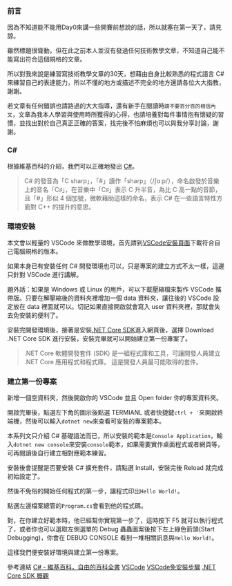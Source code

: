 ### 前言

因為不知道能不能用Day0來講一些開賽前想說的話，所以就塞在第一天了，請見諒。

雖然標題很聳動，但在此之前本人並沒有發過任何技術教學文章，不知道自己能不能寫出符合這個規格的文章。

所以對我來說是練習寫技術教學文章的30天，想藉由自身比較熟悉的程式語言 C# 來練習自己的表達能力，所以不懂的地方或描述不完全的地方還請各位大大指教，謝謝。

若文章有任何錯誤也請路過的大大指導，還有新手在閱讀時`請不要百分百的相信內文`，文章為我本人學習與使用時所獲得的心得，也請培養對每件事情抱有懷疑的習慣，並找出對於自己真正正確的答案，找完後不怕麻煩也可以與我分享討論，謝謝。

### C#

根據維基百科的介紹，我們可以正確地發出 [C#][C# wiki]。

> C# 的發音為「C sharp」，「#」讀作「sharp」（/ʃɑːp/），命名啟發於音樂上的音名「C♯」，在音樂中「C♯」表示 C 升半音，為比 C 高一點的音節，且「#」形似 4 個加號，微軟藉助這樣的命名，表示 C# 在一些語言特性方面對 C++ 的提升的意思。

### 環境安裝

本文會以輕量的 VSCode 來做教學環境，首先請到[VSCode安裝頁面]下載符合自己電腦規格的版本。

如果本身已有安裝任何 C# 開發環境也可以，只是專案的建立方式不太一樣，這邊只針對 VSCode 進行講解。

題外話：如果是 Windows 或 Linux 的用戶，可以下載壓縮檔來製作 VSCode 攜帶版。只要在解壓縮後的資料夾裡增加一個 data 資料夾，讓往後的 VSCode 設定放在 data 裡面就可以。切記如果直接開啟就會寫入 user 資料夾裡，那就會失去免安裝的便利了。

安裝完開發環境後，接著是安裝[.NET Core SDK]進入網頁後，選擇 Download .NET Core SDK 進行安裝，安裝完畢就可以開始建立第一份專案了。

>.NET Core 軟體開發套件 (SDK) 是一組程式庫和工具，可讓開發人員建立 .NET Core 應用程式和程式庫。 這是開發人員最可能取得的套件。

### 建立第一份專案

新增一個空資料夾，然後開啟你的 VSCode 並且 Open folder 你的專案資料夾。

開啟完畢後，點選左下角的圖示後點選 TERMIANL 或者快捷鍵`ctrl + ‵`來開啟終端機，然後可以輸入`dotnet new`來查看可安裝的專案範本。

本系列文只介紹 C# 基礎語法而已，所以安裝的範本是`Console Application`，輸入`dotnet new console`來安裝`console`範本，如果需要實作桌面程式或者網頁等，可再閱讀後自行建立相對應範本練習。

安裝後會提醒是否要安裝 C# 擴充套件，請點選 Install，安裝完後 Reload 就完成初始設定了。

然後不免俗的開始任何程式的第一步，讓程式印出`Hello World!`。

點選左邊檔案總管的`Program.cs`會看到他的程式碼。

對，在你建立好範本時，他已經幫你實現第一步了，這時按下 F5 就可以執行程式了，或者你也可以選取左側選單的 Debug 蟲蟲圖案後按下左上綠色箭頭(Start Debugging)，你會在 DEBUG CONSOLE 看到一堆相關訊息與`Hello World!`。

這樣我們便安裝好環境與建立第一份專案。

參考連結
[C# - 維基百科，自由的百科全書][C# wiki]
[VSCode]
[VSCode免安裝步驟]
[.NET Core SDK 概觀]

[C# wiki]: https://zh.wikipedia.org/wiki/C%E2%99%AF
[VSCode]: https://code.visualstudio.com/
[VSCode安裝頁面]: https://code.visualstudio.com/#alt-downloads
[VSCode免安裝步驟]: https://code.visualstudio.com/docs/editor/portable
[.NET Core SDK 概觀]: https://docs.microsoft.com/zh-tw/dotnet/core/sdk
[.NET Core SDK]: https://www.microsoft.com/net/download